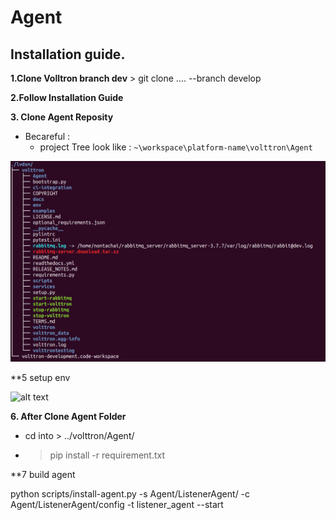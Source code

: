 # Agent
## Installation guide.
 **1.Clone Volltron branch dev**
    > git clone .... --branch develop
 
 **2.Follow Installation Guide**
 
 **3. Clone Agent Reposity**
 - Becareful :
     - project Tree look like :
     `~\workspace\platform-name\volttron\Agent`
 
 ![alt text](https://github.com/Soulweed/Agent/blob/master/tree.png)
 
 **5 setup env
 
  ![alt text](https://i.ibb.co/j3YqQXj/2020-03-04-19-30-27.jpg)
 
 
 
 **6. After Clone Agent Folder**
 
 - cd into > ../volttron/Agent/
 
 - > pip install -r requirement.txt
 
 **7 build agent 
 
 python scripts/install-agent.py -s Agent/ListenerAgent/ -c Agent/ListenerAgent/config -t listener_agent --start



